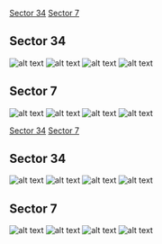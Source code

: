 [Sector 34](#sector34)
[Sector 7](#sector7)

<a name = "sector34"></a>
## Sector 34
![alt text](/tt/HAT-P-30_Sector_34/HAT-P-30_Sector_34_a_TimeSeries.png)
![alt text](/tt/HAT-P-30_Sector_34/HAT-P-30_Sector_34_b_FoldedLightCurve.png)
![alt text](/tt/HAT-P-30_Sector_34/HAT-P-30_Sector_34_b_IndividualTransitsWithFit.png)
![alt text](/tt/HAT-P-30_Sector_34/HAT-P-30_Sector_34_c_TimingResiduals.png)

<a name = "sector7"></a>
## Sector 7
![alt text](/tt/HAT-P-30_Sector_7/HAT-P-30_Sector_7_a_TimeSeries.png)
![alt text](/tt/HAT-P-30_Sector_7/HAT-P-30_Sector_7_b_FoldedLightCurve.png)
![alt text](/tt/HAT-P-30_Sector_7/HAT-P-30_Sector_7_b_IndividualTransitsWithFit.png)
![alt text](/tt/HAT-P-30_Sector_7/HAT-P-30_Sector_7_c_TimingResiduals.png)

[Sector 34](#sector34)
[Sector 7](#sector7)

<a name = "sector34"></a>
## Sector 34
![alt text](/tt/HAT-P-30_Sector_34/HAT-P-30_Sector_34_a_TimeSeries.png)
![alt text](/tt/HAT-P-30_Sector_34/HAT-P-30_Sector_34_b_FoldedLightCurve.png)
![alt text](/tt/HAT-P-30_Sector_34/HAT-P-30_Sector_34_b_IndividualTransitsWithFit.png)
![alt text](/tt/HAT-P-30_Sector_34/HAT-P-30_Sector_34_c_TimingResiduals.png)

<a name = "sector7"></a>
## Sector 7
![alt text](/tt/HAT-P-30_Sector_7/HAT-P-30_Sector_7_a_TimeSeries.png)
![alt text](/tt/HAT-P-30_Sector_7/HAT-P-30_Sector_7_b_FoldedLightCurve.png)
![alt text](/tt/HAT-P-30_Sector_7/HAT-P-30_Sector_7_b_IndividualTransitsWithFit.png)
![alt text](/tt/HAT-P-30_Sector_7/HAT-P-30_Sector_7_c_TimingResiduals.png)

